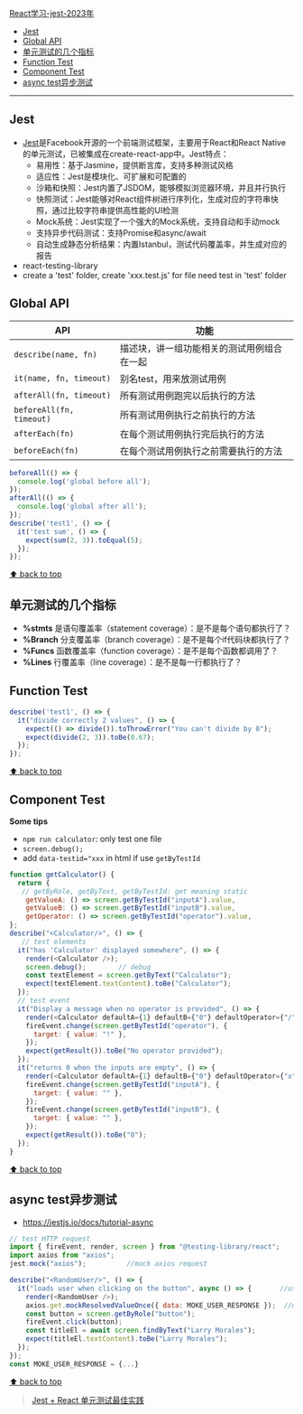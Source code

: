 [React学习-jest-2023年](#top)

- [Jest](#jest)
- [Global API](#global-api)
- [单元测试的几个指标](#单元测试的几个指标)
- [Function Test](#function-test)
- [Component Test](#component-test)
- [async test异步测试](#async-test异步测试)

------------------------------------------------------------------

## Jest 

- [Jest](https://jestjs.io/docs/getting-started)是Facebook开源的一个前端测试框架，主要用于React和React Native的单元测试，已被集成在create-react-app中。Jest特点：
  - 易用性：基于Jasmine，提供断言库，支持多种测试风格
  - 适应性：Jest是模块化、可扩展和可配置的
  - 沙箱和快照：Jest内置了JSDOM，能够模拟浏览器环境，并且并行执行
  - 快照测试：Jest能够对React组件树进行序列化，生成对应的字符串快照，通过比较字符串提供高性能的UI检测
  - Mock系统：Jest实现了一个强大的Mock系统，支持自动和手动mock
  - 支持异步代码测试：支持Promise和async/await
  - 自动生成静态分析结果：内置Istanbul，测试代码覆盖率，并生成对应的报告
- react-testing-library
- create a 'test' folder, create 'xxx.test.js' for file need test in 'test' folder

## Global API

|API|功能|
|---|---|
|`describe(name, fn)`|描述块，讲一组功能相关的测试用例组合在一起|
|`it(name, fn, timeout)`|别名test，用来放测试用例|
|`afterAll(fn, timeout)`|所有测试用例跑完以后执行的方法|
|`beforeAll(fn, timeout)`|所有测试用例执行之前执行的方法|
|`afterEach(fn)`|在每个测试用例执行完后执行的方法|
|`beforeEach(fn)`|在每个测试用例执行之前需要执行的方法|

```javascript
beforeAll(() => {
  console.log('global before all');
});
afterAll(() => {
  console.log('global after all');
});
describe('test1', () => {
  it('test sum', () => {
    expect(sum(2, 3)).toEqual(5);
  });
});
```

[⬆ back to top](#top)

## 单元测试的几个指标

- **%stmts** 是语句覆盖率（statement coverage）：是不是每个语句都执行了？
- **%Branch** 分支覆盖率（branch coverage）：是不是每个if代码块都执行了？
- **%Funcs** 函数覆盖率（function coverage）：是不是每个函数都调用了？
- **%Lines** 行覆盖率（line coverage）：是不是每一行都执行了？

## Function Test

```javascript
describe('test1', () => {
  it("divide correctly 2 values", () => {
    expect(() => divide()).toThrowError("You can't divide by 0");
    expect(divide(2, 3)).toBe(0.67);
  });
});
```

[⬆ back to top](#top)

## Component Test

**Some tips**

- `npm run calculator`: only test one file
- `screen.debug();`
- add `data-testid="xxx` in html if use `getByTestId`

```javascript
function getCalculator() {
  return {
   // getByRole, getByText, getByTestId: get meaning static
    getValueA: () => screen.getByTestId("inputA").value,     
    getValueB: () => screen.getByTestId("inputB").value,
    getOperator: () => screen.getByTestId("operator").value,
};
describe("<Calculator/>", () => {
   // test elements
  it("has 'Calculator' displayed somewhere", () => {
    render(<Calculator />);
    screen.debug();        // debug
    const textElement = screen.getByText("Calculator");
    expect(textElement.textContent).toBe("Calculator");
  });
  // test event
  it("Display a message when no operator is provided", () => {
    render(<Calculator defaultA={1} defaultB={"0"} defaultOperator={"/"} />);
    fireEvent.change(screen.getByTestId("operator"), {
      target: { value: "!" },
    });
    expect(getResult()).toBe("No operator provided");
  });
  it("returns 0 when the inputs are empty", () => {
    render(<Calculator defaultA={1} defaultB={"0"} defaultOperator={"x"} />);
    fireEvent.change(screen.getByTestId("inputA"), {
      target: { value: "" },
    });
    fireEvent.change(screen.getByTestId("inputB"), {
      target: { value: "" },
    });
    expect(getResult()).toBe("0");
  });
}
```

[⬆ back to top](#top)

## async test异步测试

- https://jestjs.io/docs/tutorial-async

```javascript
// test HTTP request
import { fireEvent, render, screen } from "@testing-library/react";
import axios from "axios";
jest.mock("axios");          //mock axios request

describe("<RandomUser/>", () => {
  it("loads user when clicking on the button", async () => {       //use async
    render(<RandomUser />);
    axios.get.mockResolvedValueOnce({ data: MOKE_USER_RESPONSE });  //mock axios get
    const button = screen.getByRole("button");
    fireEvent.click(button);
    const titleEl = await screen.findByText("Larry Morales");
    expect(titleEl.textContent).toBe("Larry Morales");
  });
});
const MOKE_USER_RESPONSE = {...}
```

[⬆ back to top](#top)

> [Jest + React 单元测试最佳实践](https://www.cnblogs.com/dtux/p/17119560.html)
